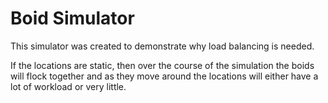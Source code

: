 Boid Simulator
==============

This simulator was created to demonstrate why load balancing is needed.

If the locations are static, then over the course of the simulation the boids will flock together and as they move around the locations will either have a lot of workload or very little.
